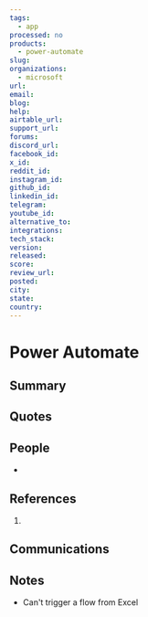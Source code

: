 ```yaml
---
tags:
  - app
processed: no
products:
  - power-automate
slug: 
organizations:
  - microsoft
url: 
email: 
blog: 
help: 
airtable_url: 
support_url: 
forums: 
discord_url: 
facebook_id: 
x_id: 
reddit_id: 
instagram_id: 
github_id: 
linkedin_id: 
telegram: 
youtube_id: 
alternative_to: 
integrations: 
tech_stack: 
version: 
released: 
score: 
review_url: 
posted: 
city: 
state: 
country:
---
```


# Power Automate

## Summary

## Quotes

> 

## People

-  

## References

1. 

## Communications


## Notes

- Can't trigger a flow from Excel